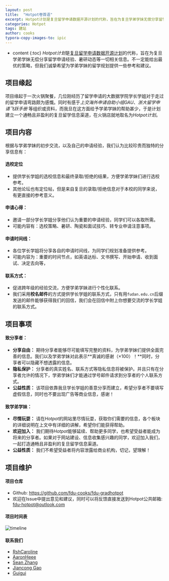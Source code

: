 ```yaml
---
layout: post
title:  "Hotpot卷首语"
excerpt: Hotpot计划是复旦留学申请数据开源计划的代称，旨在为复旦学弟学妹无偿分享留学申请经验、暑研动态等一切相关信息。不一定能给出最优的策略，但我们诚挚希望为学弟学妹的留学规划提供一些参考和建议。
categories: Hotpot
tags: 建站
author: cooks
typora-copy-images-to: ipic
---
```


* content
{:toc}
*Hotpot计划*是[复旦留学申请数据开源计划](https://fdu-cooks.github.io/fdu-gradhotpot/)的代称，旨在为复旦学弟学妹无偿分享留学申请经验、暑研动态等一切相关信息。不一定能给出最优的策略，但我们诚挚希望为学弟学妹的留学规划提供一些参考和建议。

## 项目缘起

项目缘起于一次火锅聚餐，几位刚经历了留学申请的大数据学院学长学姐对于走过的留学申请弯路颇为感慨。同时有感于*上交海外申请自助小组GAU*、*浙大留学申请飞跃手册* 等组织或资料，而我旦在这方面给予学弟学妹的帮助甚少，于是计划建立一个通畅且非盈利的复旦留学信息渠道，在火锅店就地取名为*Hotpot计划*。

## 项目内容

根据与学弟学妹的初步交流，以及自己的申请经验，我们认为比较珍贵而独特的分享信息有：

#### 选校定位 

-  提供学长学姐的选校信息和最终录取/拒绝的结果，方便学弟学妹们进行选校参考。
-  其他论坛也有定位帖，但是来自复旦的录取/拒绝信息对于本校的同学来说，有更直接的参考意义。

#### 申请心得：

-  邀请一部分学长学姐分享他们认为重要的申请经验，同学们可以各取所需。
-  可能内容有：选校策略、暑研、陶瓷和面试技巧、转专业申请注意事项。

#### 申请时间线：

-  各位学长学姐将分享各自的申请时间线，为同学们规划准备提供参考。
-  可能内容为：重要的时间节点，如英语达标、文书撰写、开始申请、收到面试、决定去向等，

#### 联系方式：

-  促进跨年级的经验交流，方便学弟学妹进行个性化联系。
-  我们采用**校名邮件**的方式提供学长学姐的联系方式，只有用`fudan.edu.cn`后缀发送的邮件能够获得我们的回信，我们会在回信中附上你想要交流的学长学姐的联系方式。

## 项目事项

#### 致分享者：

-  **分享自由：** 期待分享者能够尽可能填写完整的资料，为学弟学妹们提供全面完善的信息。我们以及学弟学妹对此表示**真诚的感谢（×100）！**同时，分享者可以隐藏不想透露的信息。
-  **隐私保护：** 分享者的真实姓名、联系方式等隐私信息将被保护。并且只有在分享者允许的情况下，学弟学妹们才能通过学号邮件请求到分享者的个人联系方式。
-  **公益性质：** 该项目依靠我旦学长学姐的善意分享而建立，希望分享者不要填写虚假信息，同时也不要出现广告等商业信息，感谢！

#### 致学弟学妹：

-  **尽情玩耍：** 请在*Hotpot*的网站里尽情玩耍，获取你们需要的信息，各个板块的详细说明在上文中有详细的讲解，希望你们能获得帮助。
-  **欢迎加入：** 我们期待*Hotpot*能够延续、帮助更多同学，也希望受益者能成为将来的分享者。如果对于网站建设、信息收集感兴趣的同学，欢迎加入我们，一起打造通畅且非盈利的复旦留学信息渠道。
-  **公益性质：** 我们不希望受益者将内容泄露给商业机构，切记，望理解！

## 项目维护

#### 项目仓库

-  Github: <https://github.com/fdu-cooks/fdu-gradhotpot>
-  欢迎在Issue中提出意见和建议，同时可以将反馈直接发送到Hotpot公共邮箱: <fdu-hotpot@outlook.com>

#### 项目时间表

![timeline](https://ws2.sinaimg.cn/large/006tNc79gy1g1yqr84d45j31hc0u0gvy.jpg)

#### 联系我们

-  [RshCaroline](https://rshcaroline.github.io/)
-  [AaronHeee](https://aaronheee.github.io/)
-  [Sean Zhang](https://zhangshun97.github.io/)
-  [Jiancong Gao](https://github.com/jianconggao)
-  [Guigui](https://github.com/Lidonghao1996)





